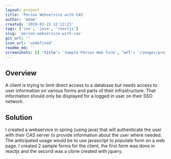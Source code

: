 ```yaml
---
layout: project
title: 'Person Webservice with CAS'
author: 'Adam'
created: '2019-03-23 12:12:23'
tags: ['cas', 'java', 'reactjs']
slug: 'person-webservice-with-cas'
git_url: ''
icon_url: 'undefined'
readme_md: ''
screenshots: [{ 'title': 'Sample Person Web Form', 'url': '/images/projects/person-webservice-with-cas/iperson.png' }]
---
```


## Overview

A client is trying to limit direct access to a database but needs access to user information on various forms and parts of their infrastructure. That information should only be displayed for a logged in user on their SSO network.

## Solution

I created a webservice in spring (using java) that will authenticate the user with their CAS server to provide information about the user where needed. The anticipated usage would be to use javascript to populate form on a web page. I created 2 sample forms for the client, the first form was done in reactjs and the second was a clone created with jquery.
